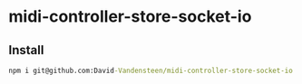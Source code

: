 # midi-controller-store-socket-io

## Install
```cmd
npm i git@github.com:David-Vandensteen/midi-controller-store-socket-io.git#release/1.0.0
```
